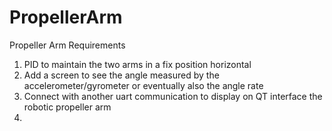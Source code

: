 # PropellerArm

Propeller Arm Requirements

1. PID to maintain the two arms in a fix position horizontal
2. Add a screen to see the angle measured by the accelerometer/gyrometer or eventually also the angle rate
3. Connect with another uart communication to display on QT interface the robotic propeller arm
4.
